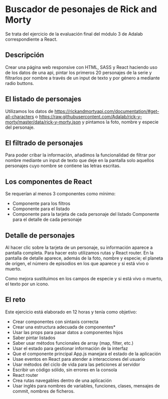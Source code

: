 # Buscador de pesonajes de Rick and Morty

Se trata del ejercicio de la evaluación final del módulo 3 de Adalab correspondiente a React. 

## Descripción

Crear una página web responsive con HTML, SASS y React haciendo uso de los datos de una api, pintar los primeros 20 personajes de la serie y filtrarlos por nombre a través de un input de texto y por género a mediante radio buttons. 

## El listado de personajes

Utilizamos los datos de https://rickandmortyapi.com/documentation/#get-all-characters o https://raw.githubusercontent.com/Adalab/rick-y-morty/master/data/rick-y-morty.json y pintamos la foto, nombre y especie del personaje. 

## El filtrado de personajes

Para poder cribar la información, añadimos la funcionalidad de filtrar por nombre mediante un input de texto que deje en la pantalla solo aquellos personajes cuyo nombre se contiene las letras escritas. 

## Los componentes de React

Se requerían al menos 3 componentes como mínimo: 
- Componente para los filtros
- Componente para el listado
- Componente para la tarjeta de cada personaje del listado Componente para el detalle de cada personaje

## Detalle de personajes

Al hacer clic sobre la tarjeta de un personaje, su información aparece a pantalla completa. Para hacer esto utilizamos rutas y React router. En la pantalla de detalle aparece, además de la foto, nombre y especie; el planeta de origen, el número de episodios en los que aparece y si está vivo o muerto.

Como mejora sustituimos en los campos de especie y si está vivo o muerto, el texto por un icono.
     
## El reto

Este ejercicio está elaborado en 12 horas y tenía como objetivo: 
      
- Crear componentes con sintaxis correcta
- Crear una estructura adecuada de componentes*
- Usar las props para pasar datos a componentes hijos
- Saber pintar listados
- Saber usar métodos funcionales de array (map, filter, etc.)
- Usar el estado para gestionar información de la interfaz
- Que el componente principal App.js manejara el estado de la aplicación
- Usae eventos en React para atender a interacciones del usuario       
- Usar métodos del ciclo de vida para las peticiones al servidor
- Escribir un código sólido, sin errores en la consola
- React router
- Crea rutas navegables dentro de una aplicación
- Usar inglés para nombres de variables, funciones, clases, mensajes de commit, nombres de ficheros. 
